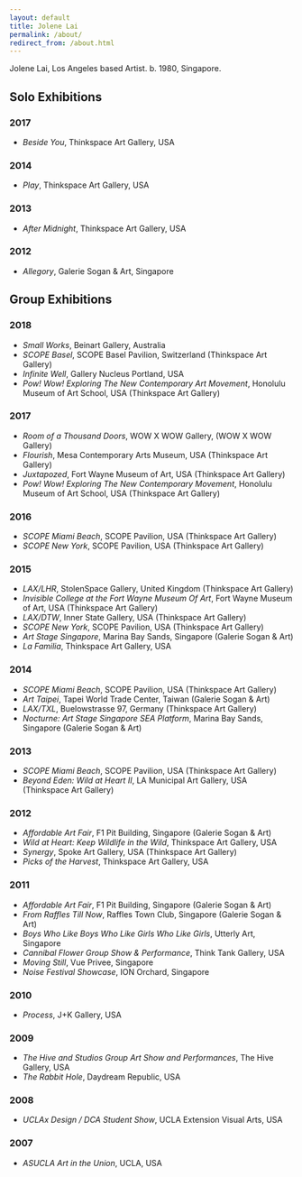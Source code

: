 ```yaml
---
layout: default
title: Jolene Lai
permalink: /about/
redirect_from: /about.html
---
```


<div class="about" vocab="http://schema.org" typeof="Person">
  <p>
    <span property="name">
    <span property="givenName">Jolene</span>
    <span property="familyName">Lai</span></span>,
    <span property="homeLocation">Los Angeles</span> based
    <span property="jobTitle">Artist</span>. b.
    <span property="birthDate">1980</span>,
    <span property="birthPlace">Singapore</span>.
  </p>
</div>

## Solo Exhibitions

### 2017

- *Beside You*, Thinkspace Art Gallery, USA

### 2014

- *Play*, Thinkspace Art Gallery, USA

### 2013

- *After Midnight*, Thinkspace Art Gallery, USA

### 2012

- *Allegory*, Galerie Sogan & Art, Singapore

## Group Exhibitions

### 2018

- *Small Works*, Beinart Gallery, Australia
- *SCOPE Basel*, SCOPE Basel Pavilion, Switzerland (Thinkspace Art Gallery)
- *Infinite Well*, Gallery Nucleus Portland, USA
- *Pow! Wow! Exploring The New Contemporary Art Movement*, Honolulu Museum of Art School, USA (Thinkspace Art Gallery)

### 2017

- *Room of a Thousand Doors*, WOW X WOW Gallery, (WOW X WOW Gallery)
- *Flourish*, Mesa Contemporary Arts Museum, USA (Thinkspace Art Gallery)
- *Juxtapozed*, Fort Wayne Museum of Art, USA (Thinkspace Art Gallery)
- *Pow! Wow! Exploring The New Contemporary Movement*, Honolulu Museum of Art School, USA (Thinkspace Art Gallery)

### 2016

- *SCOPE Miami Beach*, SCOPE Pavilion, USA (Thinkspace Art Gallery)
- *SCOPE New York*, SCOPE Pavilion, USA (Thinkspace Art Gallery)

### 2015

- *LAX/LHR*, StolenSpace Gallery, United Kingdom (Thinkspace Art Gallery)
- *Invisible College at the Fort Wayne Museum Of Art*, Fort Wayne Museum of Art, USA (Thinkspace Art Gallery)
- *LAX/DTW*, Inner State Gallery, USA (Thinkspace Art Gallery)
- *SCOPE New York*, SCOPE Pavilion, USA (Thinkspace Art Gallery)
- *Art Stage Singapore*, Marina Bay Sands, Singapore (Galerie Sogan & Art)
- *La Familia*, Thinkspace Art Gallery, USA

### 2014

- *SCOPE Miami Beach*, SCOPE Pavilion, USA (Thinkspace Art Gallery)
- *Art Taipei*, Tapei World Trade Center, Taiwan (Galerie Sogan & Art)
- *LAX/TXL*, Buelowstrasse 97, Germany (Thinkspace Art Gallery)
- *Nocturne: Art Stage Singapore SEA Platform*, Marina Bay Sands, Singapore (Galerie Sogan & Art)

### 2013

- *SCOPE Miami Beach*, SCOPE Pavilion, USA (Thinkspace Art Gallery)
- *Beyond Eden: Wild at Heart II*, LA Municipal Art Gallery, USA (Thinkspace Art Gallery)

### 2012

- *Affordable Art Fair*, F1 Pit Building, Singapore (Galerie Sogan & Art)
- *Wild at Heart: Keep Wildlife in the Wild*, Thinkspace Art Gallery, USA
- *Synergy*, Spoke Art Gallery, USA (Thinkspace Art Gallery)
- *Picks of the Harvest*, Thinkspace Art Gallery, USA

### 2011

- *Affordable Art Fair*, F1 Pit Building, Singapore (Galerie Sogan & Art)
- *From Raffles Till Now*, Raffles Town Club, Singapore (Galerie Sogan & Art)
- *Boys Who Like Boys Who Like Girls Who Like Girls*, Utterly Art, Singapore
- *Cannibal Flower Group Show & Performance*, Think Tank Gallery, USA
- *Moving Still*, Vue Privee, Singapore
- *Noise Festival Showcase*, ION Orchard, Singapore

### 2010

- *Process*, J+K Gallery, USA

### 2009

- *The Hive and Studios Group Art Show and Performances*, The Hive Gallery, USA
- *The Rabbit Hole*, Daydream Republic, USA

### 2008

- *UCLAx Design / DCA Student Show*, UCLA Extension Visual Arts, USA

### 2007

- *ASUCLA Art in the Union*, UCLA, USA
